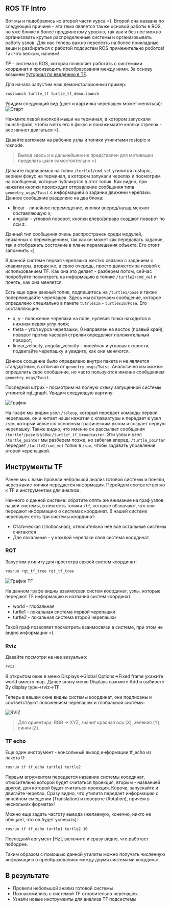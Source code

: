 ## ROS TF Intro

Вот мы и подобрались ко второй части курса =). Второй она названа по следующей причине - эта тема является также основой работы в ROS, но уже ближе к более продвинотому уровню, так как и без нее можно организовать крутые распределенные системы и организовывать работу узлов. Для нас теперь важно перелезть на более прикладные вещи и разбираться с работой подсистем ROS применительно роботов! Так что велком, начнем!

__TF__ - система в ROS, которая позволяет работать с системами координат и производить преобразования между ними. За основу возьмем [туториал по введению в TF](http://wiki.ros.org/tf/Tutorials/Introduction%20to%20tf).

Для начала запустим наш демонстрационный пример:
```bash
roslaunch turtle_tf turtle_tf_demo.launch
```
Увидим следующий вид (цвет и картинка черепашек может меняться):
![Старт](img/turtle_tf_start.png)  

Нажмите левой кнопкой мыши на терминал, в котором запускали launch-файл, чтобы взять его в фокус и понажимайте кнопки стрелок - все начнет двигаться =).

Давайте взглянем на рабочие узлы и топики утилитами rostopic и rosnode.

> Вывод здесь и в дальнейшем не представлен для мотивации проделать шаги самостоятельно =)

Давайте подпишемся на топик `/turtle1/cmd_vel` утилитой rostopic, вернем фокус на терминал, в котором запукали черепах и посмотрим на сообщения, которые публикутся в этот топик. Как видно, при нажатии кнопки происходит отправление сообщения типа `geometry_msgs/Twist` с информацией о задании движени черепахи.
Данное сообщение разделено на два блока:
- linear - линейное перемещение, кнопки вперед/назад меняют составляющую x;
- angular - угловой поворот, кнопки влево/вправо создают поворот по оси z.

Данный тип сообщения очень распространен среди модулей, связанных с перемещением, так как он может как передавать задание, так и отображать состояние в плане перемещения объекта. Его стоит запомнить =)

В данной системе первая черепашка жестко связана с заданием с клавиатуры, вторая же, в свою очередь, просто движется за первой с использованием TF. Как она это делает - разберем потом, сейчас попробуйте посмотреть на информацию в топике `/turtle2/cmd_vel` и понять, как она меняется.

Есть еще один важный топик, подпишитесь на `/turtle1/pose` и также поперемещайте черепашек. Здесь мы встречаем сообщение, которое определено специально в пакете `tutrlesim` - `turtlesim/Pose`. Его составляющие:
- x, y - положение черепаки на поле, нулевая точка находится в нижнем левом углу поля;
- theta - угол курса черепашки, 0 направлен на восток (правый край), поворот против часовой стрелки определяет положительный поворот;
- linear_velocity, angular_velocity - линейная и угловая скорости, подвигайте черепашку и увидите, как они меняются.

Данное соощение было определено внутри пакета и не является стандартным, в отличии от `geometry_msgs/Twist`. Аналогично мы можем определить свое сообщение, но часто пользуются именно сообщением `geometry_msgs/Twist`.

Последний штрих - посмотрим на полную схему запущенной системы утилитой rqt_graph. Увидим следующую картину:

![График](img/turtles.png)

На графе мы видим узел `/teleop`, который передает команды первой черепашке, он и читает наши нажатия с клавиатуры и передает в узел `/sim`, который является основным графическим узлом и создает первую черепашку. Также видно, что именно он рассылает сообщения `/turtle*/pose` в узлы `/turtle*_tf_broadcaster`. Эти узлы и узел `/turtle_pointer` мы разберем позже, но забегая вперед, `/turtle_pointer` передает `/turtle2/cmd_vel` топик в `/sim`, чтобы задавать управление второй черепашкой.

## Инструменты TF

Ранее мы с вами провели небольшой анализ готовой системы и поняли, через какие топики передается информация. Перейдем соответственно к TF и инструментам для анализа.

Немного о данной системе: обратите опять же внимание на граф узлов нашей системы, в нем есть топики `/tf`, которые обзначают, что они передают информацию о системах координат. В нашей системе черепашек есть три системы координат:
- Статическая (глобальная), относительно нее все остальные системы считаются
- Две локальные - у каждой черепаки своя система координат

### RQT

Запустим утилиту для простотра связей систем координат:
```bash
rosrun rqt_tf_tree rqt_tf_tree
```
![График TF](img/turtles_tf_graph.png)

На данном графе видны взаимосвзи систем координат, узлы, которые передают TF информацию и названия систем координат.
- world - глобальная
- turtle1 - локальная система первой черепашки
- turtle2 - локальная система второй черепашки

Такой граф позволяет посмотреть взаимосвязи в системе, при этом не видно информации =(. 

### Rviz

Давайте посмотри на нее визуально:
```bash
rviz
```
В открытом окне в меню Displays->Global Options->Fixed frame укажите world вместо map. Далее внизу меню Displays нажмите Add и выбирете By display type->rviz->TF.

Теперь в вашем окне видны системы координат, они подписаны и соответствуют положениям черепашек и глобальной системы:

![RVIZ](img/turtles_tf_rviz.png)

> Для ориентира: RGB -> XYZ, значит красная ось (X), зеленая (Y), синяя (Z).

### TF echo

Еще один инструмент - консольный вывод информации tf_echo из пакета tf:
```bash
rosrun tf tf_echo turtle1 turtle2
```

Первым агрументом передается название системы координат, относительно которой будет считаться проекция, вторым - названией другой, для которой будет считаться проекция. Короче, запускайте и двигайте черепах. Сразу видно, что утилита передает информацию о линейном смещении (Translation) и повороте (Rotation), причем в нескольких форматах!

Можно еще задать частоту вывода (желаемую, конечно, никто не обещает, что он будет успевать):
```bash
rosrun tf tf_echo turtle1 turtle2 10
```

Последний аргумент [Hz], включите и сразу видно, что работает пободрее.

Таким образом с помощью данной утилиты можно получать численную информацию о преобразованиях между двумя системами координат.

## В результате
- Провели небольшой анализ готовой системы
- Познакомились с системой TF относительно черепашек
- Узнали новые инструменты для анализа TF подсистемы
